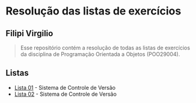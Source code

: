 # Resolução das listas de exercícios

## Filipi Virgilio

> Esse repositório contém a resolução de todas as listas de exercícios da disciplina de Programação Orientada a Objetos (POO29004).

## Listas

- [Lista 01](/lista-01) - Sistema de Controle de Versão
- [Lista 02](/lista-02) - Sistema de Controle de Versão